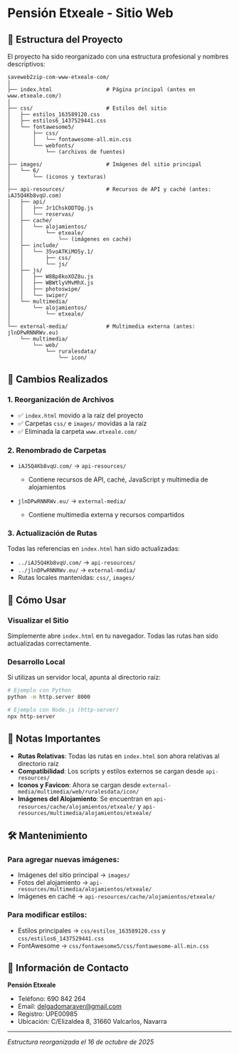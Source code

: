 # Pensión Etxeale - Sitio Web

## 📁 Estructura del Proyecto

El proyecto ha sido reorganizado con una estructura profesional y nombres descriptivos:

```
saveweb2zip-com-www-etxeale-com/
│
├── index.html                 # Página principal (antes en www.etxeale.com/)
│
├── css/                       # Estilos del sitio
│   ├── estilos_163589120.css
│   ├── estilos6_1437529441.css
│   └── fontawesome5/
│       ├── css/
│       │   └── fontawesome-all.min.css
│       └── webfonts/
│           └── (archivos de fuentes)
│
├── images/                    # Imágenes del sitio principal
│   └── 6/
│       └── (iconos y texturas)
│
├── api-resources/             # Recursos de API y caché (antes: iAJ5Q4Kb8vqU.com)
│   ├── api/
│   │   ├── Jr1ChskODTQg.js
│   │   └── reservas/
│   ├── cache/
│   │   └── alojamientos/
│   │       └── etxeale/
│   │           └── (imágenes en caché)
│   ├── include/
│   │   └── 35voATKiMO5y.1/
│   │       ├── css/
│   │       └── js/
│   ├── js/
│   │   ├── W8Bp8koXOZ8u.js
│   │   ├── WBWtlyVMvMhX.js
│   │   ├── photoswipe/
│   │   └── swiper/
│   └── multimedia/
│       └── alojamientos/
│           └── etxeale/
│
└── external-media/            # Multimedia externa (antes: jlnDPwRNNRWv.eu)
    └── multimedia/
        └── web/
            └── ruralesdata/
                └── icon/

```

## 🔄 Cambios Realizados

### 1. **Reorganización de Archivos**
- ✅ `index.html` movido a la raíz del proyecto
- ✅ Carpetas `css/` e `images/` movidas a la raíz
- ✅ Eliminada la carpeta `www.etxeale.com/`

### 2. **Renombrado de Carpetas**
- `iAJ5Q4Kb8vqU.com/` → `api-resources/`
  - Contiene recursos de API, caché, JavaScript y multimedia de alojamientos
  
- `jlnDPwRNNRWv.eu/` → `external-media/`
  - Contiene multimedia externa y recursos compartidos

### 3. **Actualización de Rutas**
Todas las referencias en `index.html` han sido actualizadas:
- `../iAJ5Q4Kb8vqU.com/` → `api-resources/`
- `../jlnDPwRNNRWv.eu/` → `external-media/`
- Rutas locales mantenidas: `css/`, `images/`

## 🚀 Cómo Usar

### Visualizar el Sitio
Simplemente abre `index.html` en tu navegador. Todas las rutas han sido actualizadas correctamente.

### Desarrollo Local
Si utilizas un servidor local, apunta al directorio raíz:
```bash
# Ejemplo con Python
python -m http.server 8000

# Ejemplo con Node.js (http-server)
npx http-server
```

## 📝 Notas Importantes

- **Rutas Relativas**: Todas las rutas en `index.html` son ahora relativas al directorio raíz
- **Compatibilidad**: Los scripts y estilos externos se cargan desde `api-resources/`
- **Iconos y Favicon**: Ahora se cargan desde `external-media/multimedia/web/ruralesdata/icon/`
- **Imágenes del Alojamiento**: Se encuentran en `api-resources/cache/alojamientos/etxeale/` y `api-resources/multimedia/alojamientos/etxeale/`

## 🛠️ Mantenimiento

### Para agregar nuevas imágenes:
- Imágenes del sitio principal → `images/`
- Fotos del alojamiento → `api-resources/multimedia/alojamientos/etxeale/`
- Imágenes en caché → `api-resources/cache/alojamientos/etxeale/`

### Para modificar estilos:
- Estilos principales → `css/estilos_163589120.css` y `css/estilos6_1437529441.css`
- FontAwesome → `css/fontawesome5/css/fontawesome-all.min.css`

## 📧 Información de Contacto

**Pensión Etxeale**
- Teléfono: 690 842 264
- Email: delgadomaraver@gmail.com
- Registro: UPE00985
- Ubicación: C/Elizaldea 8, 31660 Valcarlos, Navarra

---

*Estructura reorganizada el 16 de octubre de 2025*
